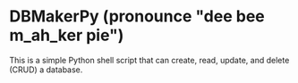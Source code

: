 # DBMakerPy (pronounce "dee bee m_ah_ker pie")
This is a simple Python shell script that can create, read, update, and delete (CRUD) a database.

